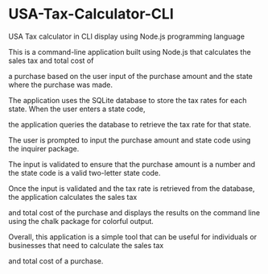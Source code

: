 # USA-Tax-Calculator-CLI
USA Tax calculator in CLI display using Node.js programming language

This is a command-line application built using Node.js that calculates the sales tax and total cost of

a purchase based on the user input of the purchase amount and the state where the purchase was made.

The application uses the SQLite database to store the tax rates for each state. When the user enters a state code, 

the application queries the database to retrieve the tax rate for that state.

The user is prompted to input the purchase amount and state code using the inquirer package. 

The input is validated to ensure that the purchase amount is a number and the state code is a valid two-letter state code.

Once the input is validated and the tax rate is retrieved from the database, the application calculates the sales tax 

and total cost of the purchase and displays the results on the command line using the chalk package for colorful output.

Overall, this application is a simple tool that can be useful for individuals or businesses that need to calculate the sales tax 

and total cost of a purchase.
